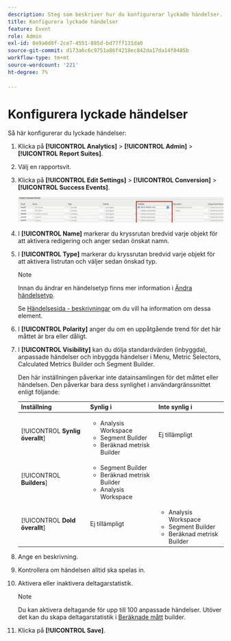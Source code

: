 ```yaml
---
description: Steg som beskriver hur du konfigurerar lyckade händelser.
title: Konfigurera lyckade händelser
feature: Event
role: Admin
exl-id: 0e9a6d8f-2ce7-4551-885d-bd77ff131da0
source-git-commit: d173a6c6c9751a86f4218ec842da17da14f8485b
workflow-type: tm+mt
source-wordcount: '221'
ht-degree: 7%

---
```


# Konfigurera lyckade händelser

Så här konfigurerar du lyckade händelser:

1. Klicka på **[!UICONTROL Analytics]** > **[!UICONTROL Admin]** > **[!UICONTROL Report Suites]**.
1. Välj en rapportsvit.
1. Klicka på **[!UICONTROL Edit Settings]** > **[!UICONTROL Conversion]** > **[!UICONTROL Success Events]**.

   ![Stegresultat](/help/admin/admin/c-manage-report-suites/c-edit-report-suites/conversion-var-admin/c-success-events/assets/success_event_page.png)

1. I **[!UICONTROL Name]** markerar du kryssrutan bredvid varje objekt för att aktivera redigering och anger sedan önskat namn.
1. I **[!UICONTROL Type]** markerar du kryssrutan bredvid varje objekt för att aktivera listrutan och väljer sedan önskad typ.

   >[!NOTE]
   >
   >Innan du ändrar en händelsetyp finns mer information i [Ändra händelsetyp](/help/admin/admin/c-manage-report-suites/c-edit-report-suites/conversion-var-admin/c-success-events/event-type.md).

   Se [Händelsesida - beskrivningar](/help/admin/admin/c-manage-report-suites/c-edit-report-suites/conversion-var-admin/c-success-events/success-event.md) om du vill ha information om dessa element.

1. I **[!UICONTROL Polarity]** anger du om en uppåtgående trend för det här måttet är bra eller dåligt.
1. I **[!UICONTROL Visibility]** kan du dölja standardvärden (inbyggda), anpassade händelser och inbyggda händelser i Menu, Metric Selectors, Calculated Metrics Builder och Segment Builder.

   Den här inställningen påverkar inte datainsamlingen för det måttet eller händelsen. Den påverkar bara dess synlighet i användargränssnittet enligt följande:


   | Inställning | Synlig i | Inte synlig i |
   |---------|----------|---------|
   | [!UICONTROL **Synlig överallt**] | <ul><li>Analysis Workspace</li><li>Segment Builder</li><li>Beräknad metrisk Builder</li></ul> | Ej tillämpligt |
   | [!UICONTROL **Builders**] | <ul><li>Segment Builder</li><li>Beräknad metrisk Builder</li><li>Analysis Workspace</li></ul> |
   | [!UICONTROL **Dold överallt**] | Ej tillämpligt | <ul><li>Analysis Workspace</li><li>Segment Builder</li><li>Beräknad metrisk Builder</li></ul> |

1. Ange en beskrivning.
1. Kontrollera om händelsen alltid ska spelas in.
1. Aktivera eller inaktivera deltagarstatistik.

   >[!NOTE]
   >
   >Du kan aktivera deltagande för upp till 100 anpassade händelser. Utöver det kan du skapa deltagarstatistik i [Beräknade mått](/help/components/c-calcmetrics/c-workflow/cm-workflow/c-build-metrics/participation-metric.md) builder.

1. Klicka på **[!UICONTROL Save]**.

